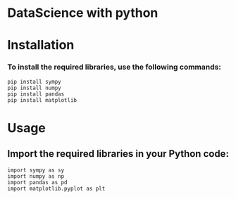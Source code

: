 # DataScience with python

# Installation

### To install the required libraries, use the following commands:

```
pip install sympy  
pip install numpy
pip install pandas
pip install matplotlib
```

# Usage

## Import the required libraries in your Python code:

```
import sympy as sy
import numpy as np
import pandas as pd
import matplotlib.pyplot as plt
```

